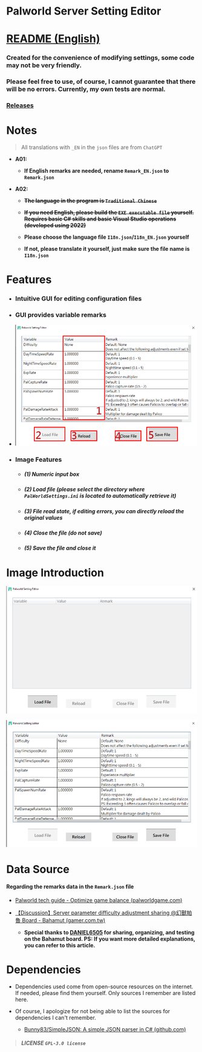 # Palworld Server Setting Editor

# [README (English)](./README_EN.md)

### Created for the convenience of modifying settings, some code may not be very friendly.

### Please feel free to use, of course, I cannot guarantee that there will be no errors. Currently, my own tests are normal.

### [Releases](https://github.com/murayuki/PalWorld-SettingTools/releases)

# Notes

> All translations with `_EN` in the `json` files are from `ChatGPT`

- **A01:**
  
  - **If English remarks are needed, rename `Remark_EN.json` to `Remark.json`**

- **A02:**
  
  - ~~**The language in the program is `Traditional Chinese`**~~
  
  - ~~**If you need English, please build the `EXE executable file` yourself. Requires basic C# skills and basic Visual Studio operations (developed using 2022)**~~
  
  - **Please choose the language file `I18n.json`/`I18n_EN.json` yourself**
  
  - **If not, please translate it yourself, just make sure the file name is `I18n.json`**

# Features

* ### **Intuitive GUI for editing configuration files**

* ### **GUI provides variable remarks**

* ![img03](./Images/img03_EN.png)

* ### Image Features
  
  - ##### **(1) Numeric input box**
  
  - ##### **(2) Load file (please select the directory where `PalWorldSettings.ini` is located to automatically retrieve it)**
  
  - ##### **(3) File read state, if editing errors, you can directly reload the original values**
  
  - ##### **(4) Close the file (do not save)**
  
  - ##### **(5) Save the file and close it**

# Image Introduction

![img01](./Images/img01_EN.png)

![img02](./Images/img02_EN.png)

# Data Source

#### **Regarding the remarks data in the `Remark.json` file**

- [Palworld tech guide - Optimize game balance (palworldgame.com)](https://tech.palworldgame.com/optimize-game-balance)

- [【Discussion】Server parameter difficulty adjustment sharing @幻獸帕魯 Board - Bahamut (gamer.com.tw)](https://forum.gamer.com.tw/C.php?bsn=71458&snA=227)
  
  - **Special thanks to [DANIEL6505](https://home.gamer.com.tw/daniel6505) for sharing, organizing, and testing on the Bahamut board. PS: If you want more detailed explanations, you can refer to this article.**

# Dependencies

- Dependencies used come from open-source resources on the internet. If needed, please find them yourself. Only sources I remember are listed here.

- Of course, I apologize for not being able to list the sources for dependencies I can't remember.
  
  - [Bunny83/SimpleJSON: A simple JSON parser in C# (github.com)](https://github.com/Bunny83/SimpleJSON)

> ##### LICENSE `GPL-3.0 license`
